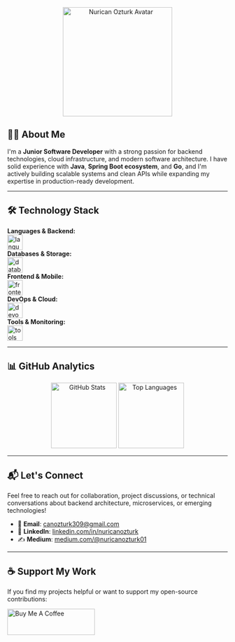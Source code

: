 <div align="center">
  <img height="250" src="https://avatars.githubusercontent.com/u/62218588?v=4" alt="Nurican Ozturk Avatar" />
</div>

## 👨‍💻 About Me

I'm a **Junior Software Developer** with a strong passion for backend technologies, cloud infrastructure, and modern software architecture. I have solid experience with **Java**, **Spring Boot ecosystem**, and **Go**, and I'm actively building scalable systems and clean APIs while expanding my expertise in production-ready development.

---

## 🛠️ Technology Stack

<div align="left">
  <strong>Languages & Backend:</strong><br/>
  <img src="https://skillicons.dev/icons?i=java,rust,go,kotlin,spring,hibernate,kafka,rabbitmq" height="35" alt="languages backend" />
  
  <br/>
  <strong>Databases & Storage:</strong><br/>
  <img src="https://skillicons.dev/icons?i=postgres,mysql,redis,mongodb" height="35" alt="databases" />
  
  <br/>
  <strong>Frontend & Mobile:</strong><br/>
  <img src="https://skillicons.dev/icons?i=angular,svelte,androidstudio" height="35" alt="frontend mobile" />
  
  <br/>
  <strong>DevOps & Cloud:</strong><br/>
  <img src="https://skillicons.dev/icons?i=docker,kubernetes,aws,cloudflare,vercel,linux" height="35" alt="devops cloud" />
  
  <br/>
  <strong>Tools & Monitoring:</strong><br/>
  <img src="https://skillicons.dev/icons?i=maven,gradle,git,github,githubactions,idea,vscode,postman,grafana,prometheus" height="35" alt="tools monitoring" />
</div>

---

## 📊 GitHub Analytics

<div align="center">
  <img src="https://github-readme-stats.vercel.app/api?username=nuricanozturk01&hide_title=false&hide_rank=false&show_icons=true&include_all_commits=true&count_private=true&disable_animations=false&theme=blueberry&locale=en&hide_border=true" height="150" alt="GitHub Stats" />
  <img src="https://github-readme-stats.vercel.app/api/top-langs?username=nuricanozturk01&locale=en&hide_title=false&layout=compact&card_width=320&langs_count=5&theme=blueberry&hide_border=true" height="150" alt="Top Languages" />
</div>

---

## 📬 Let's Connect

Feel free to reach out for collaboration, project discussions, or technical conversations about backend architecture, microservices, or emerging technologies!

- 📧 **Email**: [canozturk309@gmail.com](mailto:canozturk309@gmail.com)
- 💼 **LinkedIn**: [linkedin.com/in/nuricanozturk](https://linkedin.com/in/nuricanozturk)
- ✍️ **Medium**: [medium.com/@nuricanozturk01](https://medium.com/@nuricanozturk01)

---

## ☕ Support My Work

If you find my projects helpful or want to support my open-source contributions:

<a href="https://www.buymeacoffee.com/canozturk3U" target="_blank">
  <img src="https://cdn.buymeacoffee.com/buttons/v2/default-yellow.png" alt="Buy Me A Coffee" style="height: 60px !important;width: 200px !important;" >
</a>
